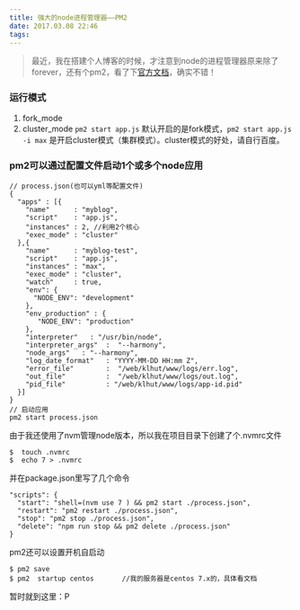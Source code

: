 ```yaml
---
title: 强大的node进程管理器——PM2
date: 2017.03.08 22:46
tags:
---
```


> 最近，我在搭建个人博客的时候，才注意到node的进程管理器原来除了forever，还有个pm2，看了下[官方文档](http://pm2.keymetrics.io/docs/usage/cluster-mode/)，确实不错！

### 运行模式
1.  fork_mode
2.  cluster_mode 
`pm2 start app.js` 默认开启的是fork模式，`pm2 start app.js -i max` 是开启cluster模式（集群模式）。cluster模式的好处，请自行百度。

### pm2可以通过配置文件启动1个或多个node应用
```
// process.json(也可以yml等配置文件)
{
  "apps" : [{
    "name"      : "myblog",
    "script"    : "app.js",
    "instances" : 2, //利用2个核心
    "exec_mode" : "cluster"
  },{
    "name"      : "myblog-test",
    "script"    : "app.js",
    "instances" : "max",
    "exec_mode" : "cluster",
    "watch"     : true,
    "env": {
      "NODE_ENV": "development"
    },
    "env_production" : {
       "NODE_ENV": "production"
    },
    "interpreter"   : "/usr/bin/node",
    "interpreter_args"  :  "--harmony",
    "node_args"   : "--harmony", 
    "log_date_format"   : "YYYY-MM-DD HH:mm Z",
    "error_file"        :  "/web/klhut/www/logs/err.log",
    "out_file"          :  "/web/klhut/www/logs/out.log",
    "pid_file"          : "/web/klhut/www/logs/app-id.pid"
  }]
}
// 启动应用
pm2 start process.json
```

由于我还使用了nvm管理node版本，所以我在项目目录下创建了个.nvmrc文件
```
$  touch .nvmrc
$  echo 7 > .nvmrc  
```
并在package.json里写了几个命令
```
"scripts": {
  "start": "shell=(nvm use 7 ) && pm2 start ./process.json",
  "restart": "pm2 restart ./process.json",
  "stop": "pm2 stop ./process.json",
  "delete": "npm run stop && pm2 delete ./process.json"
}
```

pm2还可以设置开机自启动
```
$ pm2 save
$ pm2  startup centos       //我的服务器是centos 7.x的，具体看文档
```

暂时就到这里：P